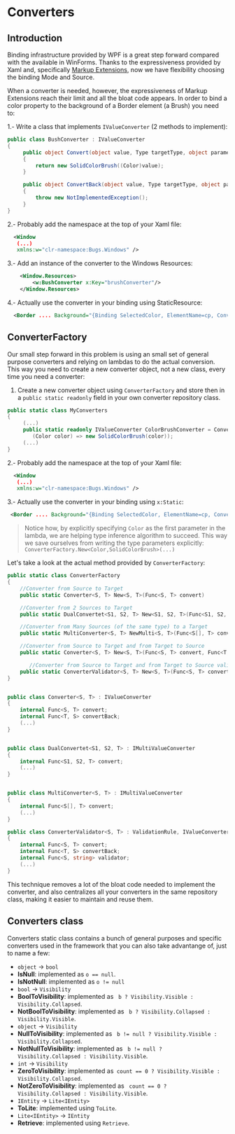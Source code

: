 # Converters

## Introduction
Binding infrastructure provided by WPF is a great step forward compared with the available in WinForms. Thanks to the expressiveness provided by Xaml and, specifically [Markup Extensions](http://msdn.microsoft.com/en-us/library/cc189022(vs.95).aspx), now we have flexibility choosing the binding Mode and Source.

When a converter is needed, however, the expressiveness of Markup Extensions reach their limit and all the bloat code appears. In order to bind a color property to the background of a Border element (a Brush) you need to: 

1.- Write a class that implements `IValueConverter` (2 methods to implement):

```C#
public class BushConverter : IValueConverter
{
     public object Convert(object value, Type targetType, object parameter, CultureInfo culture)
     {
         return new SolidColorBrush((Color)value);
     }

     public object ConvertBack(object value, Type targetType, object parameter, CultureInfo culture)
     {
         throw new NotImplementedException();
     }
}
```

2.- Probably add the namespace at the top of your Xaml file:
```XML
  <Window
   (...)
   xmlns:w="clr-namespace:Bugs.Windows" />
```

3.- Add an instance of the converter to the Windows Resources:
```XML
    <Window.Resources>
        <w:BushConverter x:Key="brushConverter"/>
    </Window.Resources>
```
4.- Actually use the converter in your binding using StaticResource:
```XML
  <Border .... Background="{Binding SelectedColor, ElementName=cp, Converter={StaticResource brushConverter}}" />
```

## ConverterFactory

Our small step forward in this problem is using an small set of general purpose converters and relying on lambdas to do the actual conversion. This way you need to create a new converter object, not a new class, every time you need a converter: 

1. Create a new converter object using `ConverterFactory` and store then in a `public static readonly` field in your own converter repository class.

```C#
public static class MyConverters
{
     (...)
     public static readonly IValueConverter ColorBrushConverter = ConverterFactory.New(
        (Color color) => new SolidColorBrush(color)); 
     (...)
}
```
2.- Probably add the namespace at the top of your Xaml file:

```XML
  <Window
   (...)
   xmlns:w="clr-namespace:Bugs.Windows" />
```

3.- Actually use the converter in your binding using `x:Static`: 

```XML
 <Border .... Background="{Binding SelectedColor, ElementName=cp, Converter={x:Static w:MyConverters.ColorBrushConverter}}" />
```

> Notice how, by explicitly specifying `Color` as the first parameter in the lambda, we are helping type inference algorithm to succeed. This way we save ourselves from writing the type parameters explicitly: `ConverterFactory.New<Color,SolidColorBrush>(...)`

Let's take a look at the actual method provided by `ConverterFactory`: 

```C#
public static class ConverterFactory
{
    //Converter from Source to Target
    public static Converter<S, T> New<S, T>(Func<S, T> convert)

    //Converter from 2 Sources to Target
    public static DualConvertet<S1, S2, T> New<S1, S2, T>(Func<S1, S2, T> convert)

    //Converter from Many Sources (of the same type) to a Target
    public static MultiConverter<S, T> NewMulti<S, T>(Func<S[], T> convert)

    //Converter from Source to Target and from Target to Source
    public static Converter<S, T> New<S, T>(Func<S, T> convert, Func<T, S> convertBack)

       //Converter from Source to Target and from Target to Source validating the Source. 
    public static ConverterValidator<S, T> New<S, T>(Func<S, T> convert, Func<T, S> convertBack, Func<S, string> validator)
}


public class Converter<S, T> : IValueConverter
{
    internal Func<S, T> convert;
    internal Func<T, S> convertBack;
    (...)
}


public class DualConvertet<S1, S2, T> : IMultiValueConverter
{
    internal Func<S1, S2, T> convert;
    (...)
}


public class MultiConverter<S, T> : IMultiValueConverter
{
    internal Func<S[], T> convert;
    (...)
}

public class ConverterValidator<S, T> : ValidationRule, IValueConverter
{
    internal Func<S, T> convert;
    internal Func<T, S> convertBack;
    internal Func<S, string> validator; 
    (...)
}
```

This technique removes a lot of the bloat code needed to implement the converter, and also centralizes all your converters in the same repository class, making it easier to maintain and reuse them.


## Converters class

Converters static class contains a bunch of general purposes and specific converters used in the framework that you can also take advantange of, just to name a few: 

* `object` -> `bool`
 * **IsNull**:  implemented as `o == null`.
 * **IsNotNull**: implemented as `o != null`
* `bool` -> `Visibility`
 * **BoolToVisibility**:  implemented as ` b ? Visibility.Visible : Visibility.Collapsed`.
 * **NotBoolToVisibility**: implemented as ` b ? Visibility.Collapsed : Visibility.Visible`.
* `object` -> `Visibility`
 * **NullToVisibility**:  implemented as ` b != null ? Visibility.Visible : Visibility.Collapsed`.
 * **NotNullToVisibility**: implemented as ` b != null ? Visibility.Collapsed : Visibility.Visible`.
* `int` -> `Visibility` 
 * **ZeroToVisibility**: implemented as` count == 0 ? Visibility.Visible : Visibility.Collapsed`.
 * **NotZeroToVisibility**: implemented as ` count == 0 ? Visibility.Collapsed : Visibility.Visible`.
* `IEntity` -> `Lite<IEntity>` 
 * **ToLite**: implemented using `ToLite`.
* `Lite<IEntity>` -> `IEntity`
 * **Retrieve**: implemented using `Retrieve`.